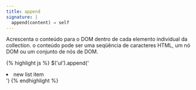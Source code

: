 ```yaml
---
title: append
signature: |
  append(content) ⇒ self
---
```


Acrescenta o conteúdo para o DOM dentro de cada elemento individual da collection. o
conteúdo pode ser uma seqüência de caracteres HTML, um nó DOM ou um conjunto de nós de DOM.

{% highlight js %}
$('ul').append('<li>new list item</li>')
{% endhighlight %}
